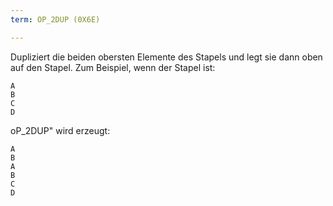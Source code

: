 ```yaml
---
term: OP_2DUP (0X6E)

---
```

Dupliziert die beiden obersten Elemente des Stapels und legt sie dann oben auf den Stapel. Zum Beispiel, wenn der Stapel ist:

```text
A
B
C
D
```

oP_2DUP" wird erzeugt:

```text
A
B
A
B
C
D
```